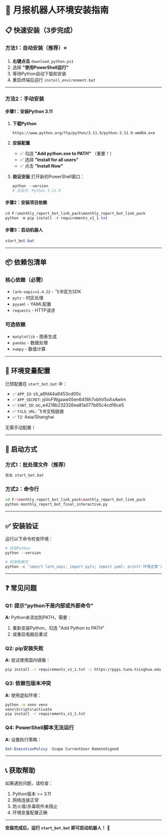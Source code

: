 # 🚀 月报机器人环境安装指南

## 📋 快速安装（3步完成）

### 方法1：自动安装（推荐）⭐

1. **右键点击** `download_python.ps1`
2. 选择 **"使用PowerShell运行"**
3. 等待Python自动下载和安装
4. 重启终端后运行 `install_environment.bat`

---

### 方法2：手动安装

#### 步骤1：安装Python 3.11

1. **下载Python**
   ```
   https://www.python.org/ftp/python/3.11.9/python-3.11.9-amd64.exe
   ```

2. **安装配置**
   - ✅ 勾选 **"Add python.exe to PATH"** （重要！）
   - ✅ 选择 **"Install for all users"**
   - ✅ 点击 **"Install Now"**

3. **验证安装**
   打开新的PowerShell窗口：
   ```powershell
   python --version
   # 应显示：Python 3.11.9
   ```

#### 步骤2：安装项目依赖

```powershell
cd F:\monthly_report_bot_link_pack\monthly_report_bot_link_pack
python -m pip install -r requirements_v1_1.txt
```

#### 步骤3：启动机器人

```powershell
start_bot.bat
```

---

## 📦 依赖包清单

### 核心依赖（必需）
- `lark-oapi>=1.4.22` - 飞书官方SDK
- `pytz` - 时区处理
- `pyyaml` - YAML配置
- `requests` - HTTP请求

### 可选依赖
- `matplotlib` - 图表生成
- `pandas` - 数据处理
- `numpy` - 数值计算

---

## 🔧 环境变量配置

已预配置在 `start_bot.bat` 中：
- ✅ `APP_ID`: cli_a8fd44a9453cd00c
- ✅ `APP_SECRET`: jsVoFWgaaw05en6418h7xbhV5oXxAwIm
- ✅ `CHAT_ID`: oc_e4218b232326ea81a077b65c4cd16ce5
- ✅ `FILE_URL`: 飞书文档链接
- ✅ `TZ`: Asia/Shanghai

无需手动配置！

---

## 🎯 启动方式

### 方式1：批处理文件（推荐）
```bash
双击 start_bot.bat
```

### 方式2：命令行
```bash
cd F:\monthly_report_bot_link_pack\monthly_report_bot_link_pack
python monthly_report_bot_final_interactive.py
```

---

## ✅ 安装验证

运行以下命令检查环境：

```powershell
# 检查Python
python --version

# 检查依赖包
python -c "import lark_oapi; import pytz; import yaml; print('环境正常')"
```

---

## ❓ 常见问题

### Q1: 提示"python不是内部或外部命令"
**A:** Python未添加到PATH，需要：
1. 重新安装Python，勾选 "Add Python to PATH"
2. 或重启电脑后重试

### Q2: pip安装失败
**A:** 尝试使用国内镜像：
```bash
pip install -r requirements_v1_1.txt -i https://pypi.tuna.tsinghua.edu.cn/simple
```

### Q3: 依赖包版本冲突
**A:** 使用虚拟环境：
```bash
python -m venv venv
venv\Scripts\activate
pip install -r requirements_v1_1.txt
```

### Q4: PowerShell脚本无法运行
**A:** 设置执行策略：
```powershell
Set-ExecutionPolicy -Scope CurrentUser RemoteSigned
```

---

## 📞 获取帮助

如果遇到问题，请检查：
1. Python版本 >= 3.11
2. 网络连接正常
3. 防火墙/杀毒软件未阻止
4. 环境变量配置正确

---

**安装完成后，运行 `start_bot.bat` 即可启动机器人！** 🎉








